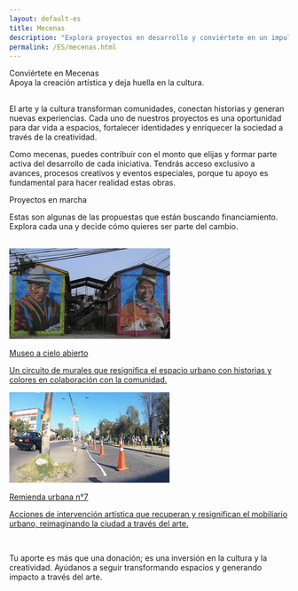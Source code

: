 ```yaml
---
layout: default-es
title: Mecenas
description: "Explora proyectos en desarrollo y conviértete en un impulsor del arte y la cultura."
permalink: /ES/mecenas.html
---
```


<div class="titulo">Conviértete en Mecenas</div>

<div class="subtitulo">Apoya la creación artística y deja huella en la cultura.</div>

<!-- Párrafo 1 -->
<p class="parrafo" style="margin-top: 6%;">
  El arte y la cultura transforman comunidades, conectan historias y generan nuevas experiencias. Cada uno de nuestros proyectos es una oportunidad para dar vida a espacios, fortalecer identidades y enriquecer la sociedad a través de la creatividad.
</p>

<!-- Párrafo 2 -->
<p class="parrafo">
  Como mecenas, puedes contribuir con el monto que elijas y formar parte activa del desarrollo de cada iniciativa. Tendrás acceso exclusivo a avances, procesos creativos y eventos especiales, porque tu apoyo es fundamental para hacer realidad estas obras. 
</p>

<div class="subtitulo">Proyectos en marcha</div>
<p class="parrafo">
  Estas son algunas de las propuestas que están buscando financiamiento. Explora cada una y decide cómo quieres ser parte del cambio.
</p>
<br>

<!-- Buttons -->
<div class="button-container">
  <a href="/ES/musoe-cielo-abierto" class="fancy-button">
    <div class="button-content">
      <img src="/assets/img/boton-musoe-cielo-abierto.gif" alt="Museo a cielo abierto">
      <p class="title">Museo a cielo abierto</p>
      <p class="subtitle">Un circuito de murales que resignifica el espacio urbano con historias y colores en colaboración con la comunidad.</p>
    </div>
  </a>
  <a href="/ES/subrepticio.html" class="fancy-button">
    <div class="button-content">
      <img src="/assets/img/boton-remienda-urbana.gif" alt="Remienda urbana n°7">
      <p class="title">Remienda urbana n°7</p>
      <p class="subtitle">Acciones de intervención artística que recuperan y resignifican el mobiliario urbano, reimaginando la ciudad a través del arte.</p>
    </div>
  </a>
</div>
<br>

<!-- Párrafo final -->
<p class="parrafo">
  Tu aporte es más que una donación; es una inversión en la cultura y la creatividad. Ayúdanos a seguir transformando espacios y generando impacto a través del arte. 
</p>

